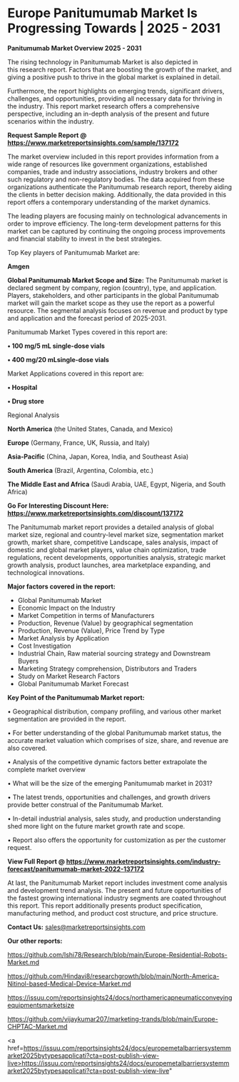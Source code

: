# Europe Panitumumab Market Is Progressing Towards | 2025 - 2031

<Strong> Panitumumab Market Overview 2025 - 2031</strong>

The rising technology in Panitumumab Market is also depicted in this research report. Factors that are boosting the growth of the market, and giving a positive push to thrive in the global market is explained in detail.

Furthermore, the report highlights on emerging trends, significant drivers, challenges, and opportunities, providing all necessary data for thriving in the industry. This report market research offers a comprehensive perspective, including an in-depth analysis of the present and future scenarios within the industry.

<strong>Request Sample Report @ <a href=https://www.marketreportsinsights.com/sample/137172>https://www.marketreportsinsights.com/sample/137172</a></strong>

The market overview included in this report provides information from a wide range of resources like government organizations, established companies, trade and industry associations, industry brokers and other such regulatory and non-regulatory bodies. The data acquired from these organizations authenticate the Panitumumab research report, thereby aiding the clients in better decision making. Additionally, the data provided in this report offers a contemporary understanding of the market dynamics.

The leading players are focusing mainly on technological advancements in order to improve efficiency. The long-term development patterns for this market can be captured by continuing the ongoing process improvements and financial stability to invest in the best strategies.

Top Key players of Panitumumab Market are:

<strong>Amgen</strong>

<strong><b>Global Panitumumab Market Scope and Size:</b></strong>
The Panitumumab market is declared segment by company, region (country), type, and application. Players, stakeholders, and other participants in the global Panitumumab market will gain the market scope as they use the report as a powerful resource. The segmental analysis focuses on revenue and product by type and application and the forecast period of 2025-2031.

Panitumumab Market Types covered in this report are:

<strong>• 100 mg/5 mL single-dose vials

• 400 mg/20 mLsingle-dose vials</strong>

Market Applications covered in this report are:

<strong>• Hospital

• Drug store</strong> 

Regional Analysis

<strong>North America</strong> (the United States, Canada, and Mexico)

<strong>Europe</strong> (Germany, France, UK, Russia, and Italy)

<strong>Asia-Pacific</strong> (China, Japan, Korea, India, and Southeast Asia)

<strong>South America</strong> (Brazil, Argentina, Colombia, etc.)

<strong>The Middle East and Africa</strong> (Saudi Arabia, UAE, Egypt, Nigeria, and South Africa)

<strong>Go For Interesting Discount Here: <a href=https://www.marketreportsinsights.com/discount/137172>https://www.marketreportsinsights.com/discount/137172</a></strong>

The Panitumumab market report provides a detailed analysis of global market size, regional and country-level market size, segmentation market growth, market share, competitive Landscape, sales analysis, impact of domestic and global market players, value chain optimization, trade regulations, recent developments, opportunities analysis, strategic market growth analysis, product launches, area marketplace expanding, and technological innovations.

<strong><b>Major factors covered in the report:</b></strong>
<ul>
  <li>Global Panitumumab Market </li>
  <li>Economic Impact on the Industry</li>
  <li>Market Competition in terms of Manufacturers</li>
  <li>Production, Revenue (Value) by geographical segmentation</li>
  <li>Production, Revenue (Value), Price Trend by Type</li>
  <li>Market Analysis by Application</li>
  <li>Cost Investigation</li>
  <li>Industrial Chain, Raw material sourcing strategy and Downstream Buyers</li>
  <li>Marketing Strategy comprehension, Distributors and Traders</li>
  <li>Study on Market Research Factors</li>
  <li>Global Panitumumab Market Forecast</li>
</ul>

<strong><b>Key Point of the Panitumumab Market report:</b></strong>

• Geographical distribution, company profiling, and various other market segmentation are provided in the report.

• For better understanding of the global Panitumumab market status, the accurate market valuation which comprises of size, share, and revenue are also covered.

• Analysis of the competitive dynamic factors better extrapolate the complete market overview

• What will be the size of the emerging Panitumumab market in 2031?

• The latest trends, opportunities and challenges, and growth drivers provide better construal of the Panitumumab Market.

• In-detail industrial analysis, sales study, and production understanding shed more light on the future market growth rate and scope.

• Report also offers the opportunity for customization as per the customer request.

<strong><b>View Full Report @ <a href=https://www.marketreportsinsights.com/industry-forecast/panitumumab-market-2022-137172>https://www.marketreportsinsights.com/industry-forecast/panitumumab-market-2022-137172</a></b></strong>


At last, the Panitumumab Market report includes investment come analysis and development trend analysis. The present and future opportunities of the fastest growing international industry segments are coated throughout this report. This report additionally presents product specification, manufacturing method, and product cost structure, and price structure.

<strong>Contact Us:</strong>
sales@marketreportsinsights.com

<strong>Our other reports:</strong>

<a href=https://github.com/Ishi78/Research/blob/main/Europe-Residential-Robots-Market.md>https://github.com/Ishi78/Research/blob/main/Europe-Residential-Robots-Market.md</a>

<a href=https://github.com/Hindavi8/researchgrowth/blob/main/North-America-Nitinol-based-Medical-Device-Market.md>https://github.com/Hindavi8/researchgrowth/blob/main/North-America-Nitinol-based-Medical-Device-Market.md</a>

<a href=https://issuu.com/reportsinsights24/docs/northamericapneumaticconveyingequipmentsmarketsize>https://issuu.com/reportsinsights24/docs/northamericapneumaticconveyingequipmentsmarketsize</a>

<a href=https://github.com/vijaykumar207/marketing-trands/blob/main/Europe-CHPTAC-Market.md>https://github.com/vijaykumar207/marketing-trands/blob/main/Europe-CHPTAC-Market.md</a>

<a href=https://issuu.com/reportsinsights24/docs/europemetalbarriersystemmarket2025bytypesapplicati?cta=post-publish-view-live>https://issuu.com/reportsinsights24/docs/europemetalbarriersystemmarket2025bytypesapplicati?cta=post-publish-view-live</a>"

